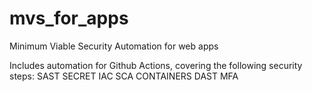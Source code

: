 # mvs_for_apps
Minimum Viable Security Automation for web apps

Includes automation for Github Actions, covering the following security steps:
SAST
SECRET
IAC
SCA
CONTAINERS
DAST
MFA
